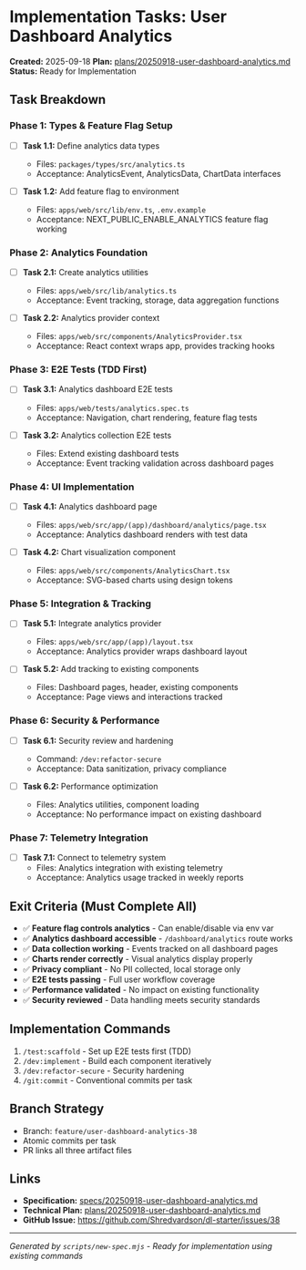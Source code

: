 # Implementation Tasks: User Dashboard Analytics

**Created:** 2025-09-18
**Plan:** [plans/20250918-user-dashboard-analytics.md](../plans/20250918-user-dashboard-analytics.md)
**Status:** Ready for Implementation

## Task Breakdown

### Phase 1: Types & Feature Flag Setup
- [ ] **Task 1.1:** Define analytics data types
  - Files: `packages/types/src/analytics.ts`
  - Acceptance: AnalyticsEvent, AnalyticsData, ChartData interfaces
  
- [ ] **Task 1.2:** Add feature flag to environment
  - Files: `apps/web/src/lib/env.ts`, `.env.example`
  - Acceptance: NEXT_PUBLIC_ENABLE_ANALYTICS feature flag working

### Phase 2: Analytics Foundation  
- [ ] **Task 2.1:** Create analytics utilities
  - Files: `apps/web/src/lib/analytics.ts`
  - Acceptance: Event tracking, storage, data aggregation functions

- [ ] **Task 2.2:** Analytics provider context
  - Files: `apps/web/src/components/AnalyticsProvider.tsx`
  - Acceptance: React context wraps app, provides tracking hooks

### Phase 3: E2E Tests (TDD First)
- [ ] **Task 3.1:** Analytics dashboard E2E tests
  - Files: `apps/web/tests/analytics.spec.ts`
  - Acceptance: Navigation, chart rendering, feature flag tests
  
- [ ] **Task 3.2:** Analytics collection E2E tests
  - Files: Extend existing dashboard tests
  - Acceptance: Event tracking validation across dashboard pages

### Phase 4: UI Implementation
- [ ] **Task 4.1:** Analytics dashboard page
  - Files: `apps/web/src/app/(app)/dashboard/analytics/page.tsx`
  - Acceptance: Analytics dashboard renders with test data
  
- [ ] **Task 4.2:** Chart visualization component
  - Files: `apps/web/src/components/AnalyticsChart.tsx`
  - Acceptance: SVG-based charts using design tokens

### Phase 5: Integration & Tracking
- [ ] **Task 5.1:** Integrate analytics provider
  - Files: `apps/web/src/app/(app)/layout.tsx`
  - Acceptance: Analytics provider wraps dashboard layout

- [ ] **Task 5.2:** Add tracking to existing components
  - Files: Dashboard pages, header, existing components
  - Acceptance: Page views and interactions tracked

### Phase 6: Security & Performance
- [ ] **Task 6.1:** Security review and hardening
  - Command: `/dev:refactor-secure`
  - Acceptance: Data sanitization, privacy compliance

- [ ] **Task 6.2:** Performance optimization
  - Files: Analytics utilities, component loading
  - Acceptance: No performance impact on existing dashboard

### Phase 7: Telemetry Integration
- [ ] **Task 7.1:** Connect to telemetry system
  - Files: Analytics integration with existing telemetry
  - Acceptance: Analytics usage tracked in weekly reports

## Exit Criteria (Must Complete All)
- ✅ **Feature flag controls analytics** - Can enable/disable via env var
- ✅ **Analytics dashboard accessible** - `/dashboard/analytics` route works
- ✅ **Data collection working** - Events tracked on all dashboard pages
- ✅ **Charts render correctly** - Visual analytics display properly
- ✅ **Privacy compliant** - No PII collected, local storage only
- ✅ **E2E tests passing** - Full user workflow coverage
- ✅ **Performance validated** - No impact on existing functionality
- ✅ **Security reviewed** - Data handling meets security standards

## Implementation Commands
1. `/test:scaffold` - Set up E2E tests first (TDD)
2. `/dev:implement` - Build each component iteratively
3. `/dev:refactor-secure` - Security hardening
4. `/git:commit` - Conventional commits per task

## Branch Strategy
- Branch: `feature/user-dashboard-analytics-38`
- Atomic commits per task
- PR links all three artifact files

## Links
- **Specification:** [specs/20250918-user-dashboard-analytics.md](../specs/20250918-user-dashboard-analytics.md)
- **Technical Plan:** [plans/20250918-user-dashboard-analytics.md](../plans/20250918-user-dashboard-analytics.md)
- **GitHub Issue:** https://github.com/Shredvardson/dl-starter/issues/38

---
*Generated by `scripts/new-spec.mjs` - Ready for implementation using existing commands*